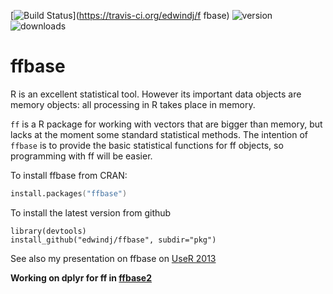 [![Build Status](https://travis-ci.org/edwindj/ffbase.png?branch=master)](https://travis-ci.org/edwindj/f
fbase)
![version](http://www.r-pkg.org/badges/version/ffbase)
![downloads](http://cranlogs.r-pkg.org/badges/ffbase)

ffbase
======

R is an excellent statistical tool. 
However its important data objects are memory objects: all processing in R takes place in memory.

`ff` is a R package for working with vectors that are bigger than memory, 
but lacks at the moment some standard statistical methods.
The intention of `ffbase` is to provide the basic statistical functions for ff objects, 
so programming with ff will be easier.

To install ffbase from CRAN:

```S
install.packages("ffbase")
```

To install the latest version from github
```
library(devtools)
install_github("edwindj/ffbase", subdir="pkg")
```

See also my presentation on ffbase on [UseR 2013](http://www.slideshare.net/EdwindeJonge1/ffbase)

**Working on dplyr for ff in [ffbase2](https://github.com/edwindj/ffbase2)**
